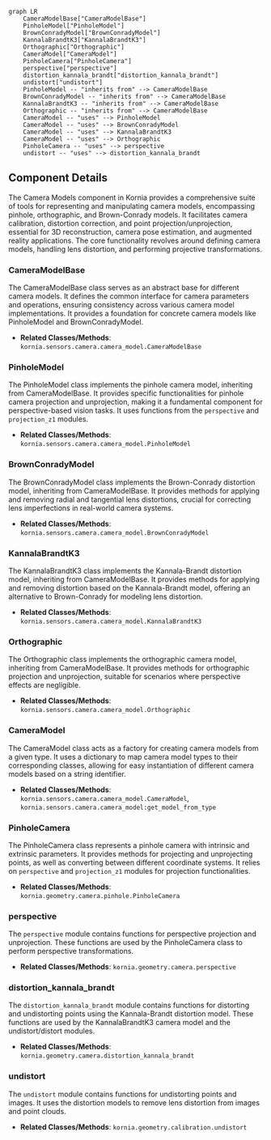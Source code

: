 ```mermaid
graph LR
    CameraModelBase["CameraModelBase"]
    PinholeModel["PinholeModel"]
    BrownConradyModel["BrownConradyModel"]
    KannalaBrandtK3["KannalaBrandtK3"]
    Orthographic["Orthographic"]
    CameraModel["CameraModel"]
    PinholeCamera["PinholeCamera"]
    perspective["perspective"]
    distortion_kannala_brandt["distortion_kannala_brandt"]
    undistort["undistort"]
    PinholeModel -- "inherits from" --> CameraModelBase
    BrownConradyModel -- "inherits from" --> CameraModelBase
    KannalaBrandtK3 -- "inherits from" --> CameraModelBase
    Orthographic -- "inherits from" --> CameraModelBase
    CameraModel -- "uses" --> PinholeModel
    CameraModel -- "uses" --> BrownConradyModel
    CameraModel -- "uses" --> KannalaBrandtK3
    CameraModel -- "uses" --> Orthographic
    PinholeCamera -- "uses" --> perspective
    undistort -- "uses" --> distortion_kannala_brandt
```

## Component Details

The Camera Models component in Kornia provides a comprehensive suite of tools for representing and manipulating camera models, encompassing pinhole, orthographic, and Brown-Conrady models. It facilitates camera calibration, distortion correction, and point projection/unprojection, essential for 3D reconstruction, camera pose estimation, and augmented reality applications. The core functionality revolves around defining camera models, handling lens distortion, and performing projective transformations.

### CameraModelBase
The CameraModelBase class serves as an abstract base for different camera models. It defines the common interface for camera parameters and operations, ensuring consistency across various camera model implementations. It provides a foundation for concrete camera models like PinholeModel and BrownConradyModel.
- **Related Classes/Methods**: `kornia.sensors.camera.camera_model.CameraModelBase`

### PinholeModel
The PinholeModel class implements the pinhole camera model, inheriting from CameraModelBase. It provides specific functionalities for pinhole camera projection and unprojection, making it a fundamental component for perspective-based vision tasks. It uses functions from the `perspective` and `projection_z1` modules.
- **Related Classes/Methods**: `kornia.sensors.camera.camera_model.PinholeModel`

### BrownConradyModel
The BrownConradyModel class implements the Brown-Conrady distortion model, inheriting from CameraModelBase. It provides methods for applying and removing radial and tangential lens distortions, crucial for correcting lens imperfections in real-world camera systems.
- **Related Classes/Methods**: `kornia.sensors.camera.camera_model.BrownConradyModel`

### KannalaBrandtK3
The KannalaBrandtK3 class implements the Kannala-Brandt distortion model, inheriting from CameraModelBase. It provides methods for applying and removing distortion based on the Kannala-Brandt model, offering an alternative to Brown-Conrady for modeling lens distortion.
- **Related Classes/Methods**: `kornia.sensors.camera.camera_model.KannalaBrandtK3`

### Orthographic
The Orthographic class implements the orthographic camera model, inheriting from CameraModelBase. It provides methods for orthographic projection and unprojection, suitable for scenarios where perspective effects are negligible.
- **Related Classes/Methods**: `kornia.sensors.camera.camera_model.Orthographic`

### CameraModel
The CameraModel class acts as a factory for creating camera models from a given type. It uses a dictionary to map camera model types to their corresponding classes, allowing for easy instantiation of different camera models based on a string identifier.
- **Related Classes/Methods**: `kornia.sensors.camera.camera_model.CameraModel`, `kornia.sensors.camera.camera_model:get_model_from_type`

### PinholeCamera
The PinholeCamera class represents a pinhole camera with intrinsic and extrinsic parameters. It provides methods for projecting and unprojecting points, as well as converting between different coordinate systems. It relies on `perspective` and `projection_z1` modules for projection functionalities.
- **Related Classes/Methods**: `kornia.geometry.camera.pinhole.PinholeCamera`

### perspective
The `perspective` module contains functions for perspective projection and unprojection. These functions are used by the PinholeCamera class to perform perspective transformations.
- **Related Classes/Methods**: `kornia.geometry.camera.perspective`

### distortion_kannala_brandt
The `distortion_kannala_brandt` module contains functions for distorting and undistorting points using the Kannala-Brandt distortion model. These functions are used by the KannalaBrandtK3 camera model and the undistort/distort modules.
- **Related Classes/Methods**: `kornia.geometry.camera.distortion_kannala_brandt`

### undistort
The `undistort` module contains functions for undistorting points and images. It uses the distortion models to remove lens distortion from images and point clouds.
- **Related Classes/Methods**: `kornia.geometry.calibration.undistort`
